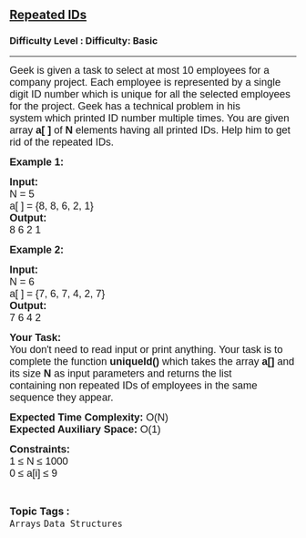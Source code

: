 <h2><a href="https://www.geeksforgeeks.org/problems/repeated-ids0116/1?page=1&sortBy=difficulty">Repeated IDs</a></h2><h3>Difficulty Level : Difficulty: Basic</h3><hr><div class="problems_problem_content__Xm_eO"><p><span style="font-size:18px"><span style="font-family:arial,helvetica,sans-serif">Geek is given a task to select at most 10 employees for a company project. Each employee is represented by a single digit ID&nbsp;number which is unique for all the&nbsp;selected employees for the&nbsp;project. Geek has a technical problem in his system&nbsp;which printed ID&nbsp;number multiple times. You are given array<strong> a[ ]</strong> of <strong>N</strong> elements having all printed IDs. Help him to get rid of the repeated IDs.</span></span></p>

<p><span style="font-size:18px"><span style="font-family:arial,helvetica,sans-serif"><strong>Example 1:</strong></span></span></p>

<pre><span style="font-size:18px"><span style="font-family:arial,helvetica,sans-serif"><strong>Input:</strong>
N = 5
a[ ] = {8, 8, 6, 2, 1}
<strong>Output:</strong>
8 6 2 1</span>
</span></pre>

<p><span style="font-size:18px"><span style="font-family:arial,helvetica,sans-serif"><strong>Example 2:</strong></span></span></p>

<pre><span style="font-size:18px"><span style="font-family:arial,helvetica,sans-serif"><strong>Input:</strong>
N = 6
a[ ] = {7, 6, 7, 4, 2, 7}
<strong>Output:</strong>
7 6 4 2</span></span>
</pre>

<p><span style="font-size:18px"><span style="font-family:arial,helvetica,sans-serif"><strong>Your Task:&nbsp;&nbsp;</strong><br>
You don't need to read input or print anything. Your task is to complete the function&nbsp;<strong>uniqueId()</strong>&nbsp;which takes the array <strong>a[]</strong> and its size <strong>N</strong><strong> </strong>as input parameters&nbsp;and returns the list containing&nbsp;non repeated IDs&nbsp;of employees in the same sequence they appear.</span></span></p>

<p><span style="font-size:18px"><span style="font-family:arial,helvetica,sans-serif"><strong>Expected Time Complexity:</strong> O(N)<br>
<strong>Expected Auxiliary Space:</strong> O(1)</span></span></p>

<p><span style="font-size:18px"><span style="font-family:arial,helvetica,sans-serif"><strong>Constraints:</strong><br>
1 ≤ N ≤&nbsp;1000<br>
0 ≤ a[i] ≤&nbsp;9</span></span></p>
</div><br><p><span style=font-size:18px><strong>Topic Tags : </strong><br><code>Arrays</code>&nbsp;<code>Data Structures</code>&nbsp;